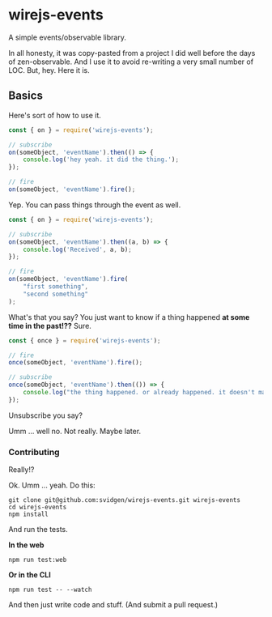 # wirejs-events

A simple events/observable library.

In all honesty, it was copy-pasted from a project I did well before
the days of zen-observable. And I use it to avoid re-writing a very
small number of LOC. But, hey. Here it is. 

## Basics

Here's sort of how to use it.

```js
const { on } = require('wirejs-events');

// subscribe
on(someObject, 'eventName').then(() => {
	console.log('hey yeah. it did the thing.');
});

// fire
on(someObject, 'eventName').fire();
```

Yep. You can pass things through the event as well.

```js
const { on } = require('wirejs-events');

// subscribe
on(someObject, 'eventName').then((a, b) => {
	console.log('Received', a, b);
});

// fire
on(someObject, 'eventName').fire(
	"first something",
	"second something"
);
```

What's that you say? You just want to know if a thing happened
**at some time in the past!??** Sure.

```js
const { once } = require('wirejs-events');

// fire
once(someObject, 'eventName').fire();

// subscribe
once(someObject, 'eventName').then(()) => {
	console.log("the thing happened. or already happened. it doesn't matter.")
});
```

Unsubscribe you say?

Umm ... well no. Not really. Maybe later.

### Contributing

Really!?

Ok. Umm ... yeah. Do this:

```
git clone git@github.com:svidgen/wirejs-events.git wirejs-events
cd wirejs-events
npm install
```

And run the tests.

**In the web**

```
npm run test:web
```

**Or in the CLI**

```
npm run test -- --watch
```

And then just write code and stuff. (And submit a pull request.)